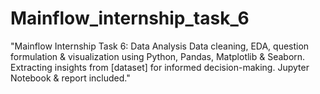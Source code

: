 # Mainflow_internship_task_6
"Mainflow Internship Task 6: Data Analysis  Data cleaning, EDA, question formulation &amp; visualization using Python, Pandas, Matplotlib &amp; Seaborn. Extracting insights from [dataset] for informed decision-making.  Jupyter Notebook &amp; report included."
